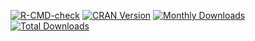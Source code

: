<!-- badges: start -->
[![R-CMD-check](https://github.com/jinghuazhao/R/actions/workflows/R-CMD-check.yaml/badge.svg)](https://github.com/jinghuazhao/R/actions/workflows/R-CMD-check.yaml)
[![CRAN Version](http://www.r-pkg.org/badges/version/lmm)](https://cran.r-project.org/package=lmm)
[![Monthly Downloads](http://cranlogs.r-pkg.org/badges/lmm)](http://cranlogs.r-pkg.org/badges/lmm)
[![Total Downloads](http://cranlogs.r-pkg.org/badges/grand-total/lmm)](http://cranlogs.r-pkg.org/badges/grand-total/lmm)
<!-- badges: end -->
